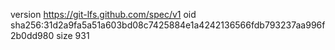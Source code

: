 version https://git-lfs.github.com/spec/v1
oid sha256:31d2a9fa5a51a603bd08c7425884e1a4242136566fdb793237aa996f2b0dd980
size 931
